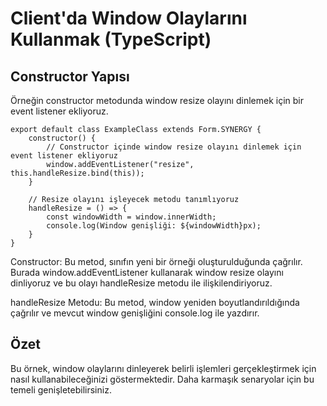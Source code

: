 # Client'da Window Olaylarını Kullanmak (TypeScript)

## Constructor Yapısı

Örneğin constructor metodunda window resize olayını dinlemek için bir event listener ekliyoruz.

```
export default class ExampleClass extends Form.SYNERGY {
    constructor() {
        // Constructor içinde window resize olayını dinlemek için event listener ekliyoruz
        window.addEventListener("resize", this.handleResize.bind(this));
    }

    // Resize olayını işleyecek metodu tanımlıyoruz
    handleResize = () => {
        const windowWidth = window.innerWidth;
        console.log(Window genişliği: ${windowWidth}px);
    }
}
```

Constructor: Bu metod, sınıfın yeni bir örneği oluşturulduğunda çağrılır. Burada window.addEventListener kullanarak window resize olayını dinliyoruz ve bu olayı handleResize metodu ile ilişkilendiriyoruz.

handleResize Metodu: Bu metod, window yeniden boyutlandırıldığında çağrılır ve mevcut window genişliğini console.log ile yazdırır.

## Özet

Bu örnek, window olaylarını dinleyerek belirli işlemleri gerçekleştirmek için nasıl kullanabileceğinizi göstermektedir. Daha karmaşık senaryolar için bu temeli genişletebilirsiniz.

